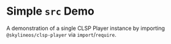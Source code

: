 # Simple `src` Demo

A demonstration of a single CLSP Player instance by importing `@skylineos/clsp-player` via `import`/`require`.
